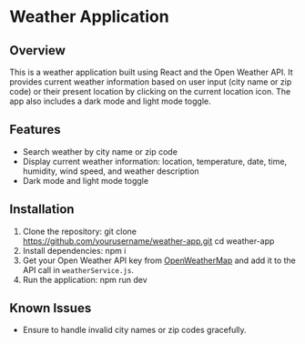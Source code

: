# Weather Application

## Overview
This is a weather application built using React and the Open Weather API. It provides current weather information based on user input (city name or zip code) or their present location by clicking on the current location icon. The app also includes a dark mode and light mode toggle.

## Features
- Search weather by city name or zip code
- Display current weather information: location, temperature, date, time, humidity, wind speed, and weather description
- Dark mode and light mode toggle

## Installation

1. Clone the repository: git clone https://github.com/yourusername/weather-app.git
cd weather-app
2. Install dependencies: npm i
3. Get your Open Weather API key from [OpenWeatherMap](https://openweathermap.org/api) and add it to the API call in `weatherService.js`.
4. Run the application: npm run dev

## Known Issues
- Ensure to handle invalid city names or zip codes gracefully.
